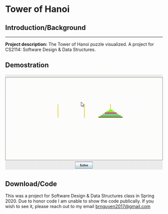 # Tower of Hanoi


## Introduction/Background
---
**Project description:** The Tower of Hanoi puzzle visualized. A project for CS2114: Software Design & Data Structures.

## Demostration

![Tower-of_Hanoi-gif](/gifs/Tower-of-Hanoi-Demo.gif)



## Download/Code

This was a project for Software Design & Data Structures class in Spring 2020. Due to honor code I am unable to show the code publically. If you wish to see it, please reach out to my email brnguyen2017@gmail.com
